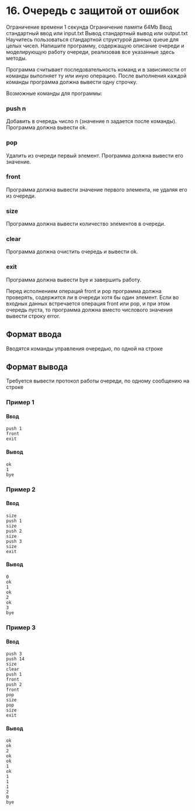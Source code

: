 # 16. Очередь с защитой от ошибок

Ограничение времени	1 секунда
Ограничение памяти	64Mb
Ввод	стандартный ввод или input.txt
Вывод	стандартный вывод или output.txt
Научитесь пользоваться стандартной структурой данных queue для целых чисел. Напишите программу, содержащую описание очереди и моделирующую работу очереди, реализовав все указанные здесь методы. 

Программа считывает последовательность команд и в зависимости от команды выполняет ту или иную операцию. После выполнения каждой команды программа должна вывести одну строчку.

Возможные команды для программы:

### push n
Добавить в очередь число n (значение n задается после команды). Программа должна вывести ok.

### pop
Удалить из очереди первый элемент. Программа должна вывести его значение.

### front
Программа должна вывести значение первого элемента, не удаляя его из очереди.

### size
Программа должна вывести количество элементов в очереди.

### clear
Программа должна очистить очередь и вывести ok.

### exit
Программа должна вывести bye и завершить работу.

Перед исполнением операций front и pop программа должна проверять, содержится ли в очереди хотя бы один элемент. Если во входных данных встречается операция front или pop, и при этом очередь пуста, то программа должна вместо числового значения вывести строку error.

## Формат ввода

Вводятся команды управления очередью, по одной на строке

## Формат вывода

Требуется вывести протокол работы очереди, по одному сообщению на строке

### Пример 1

#### Ввод	
```
push 1
front
exit
```
#### Вывод
```
ok
1
bye
```
### Пример 2

#### Ввод	
```
size
push 1
size
push 2
size
push 3
size
exit
```
#### Вывод
```
0
ok
1
ok
2
ok
3
bye
```
### Пример 3

#### Ввод	
```
push 3
push 14
size
clear
push 1
front
push 2
front
pop
size
pop
size
exit
```
#### Вывод
```
ok
ok
2
ok
ok
1
ok
1
1
1
2
0
bye
```
